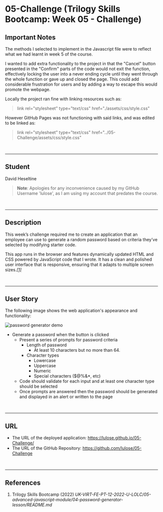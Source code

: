 # 05-Challenge (Trilogy Skills Bootcamp: Week 05 - Challenge)

## Important Notes
The methods I selected to implement in the Javascript file were to reflect what we had learnt in week 5 of the course.

I wanted to add extra functionality to the project in that the "Cancel" button presented in the "Confirm" parts of the code would not exit the function, effectively locking the user into a never ending cycle until they went through the whole function or gave up and closed the page. This could add considerable frustration for users and by adding a way to escape this would promote the webpage.

Locally the project ran fine with linking resources such as:
> link rel="stylesheet" type="text/css" href="./assets/css/style.css"

However GitHub Pages was not functioning with said links, and was edited to be linked as:
> link rel="stylesheet" type="text/css" href="../05-Challenge/assets/css/style.css"

<br>

___
## Student
David Heseltine
> **Note**: Apologies for any inconvenience caused by my GitHub Username 'lulose', as I am using my account that predates the course.

</br>

___
## Description
This week’s challenge required me to create an application that an employee can use to generate a random password based on criteria they’ve selected by modifying starter code.

This app runs in the browser and features dynamically updated HTML and CSS powered by JavaScript code that I wrote. It has a clean and polished user interface that is responsive, ensuring that it adapts to multiple screen sizes.<a href="#references">*[1]*</a>

</br>

___
## User Story 
The following image shows the web application's appearance and functionality:

![password generator demo](../05-Challenge/assets/images/05-javascript-challenge-demo.png)

* Generate a password when the button is clicked
  * Present a series of prompts for password criteria
    * Length of password
      * At least 10 characters but no more than 64.
    * Character types
      * Lowercase
      * Uppercase
      * Numeric
      * Special characters ($@%&*, etc)
  * Code should validate for each input and at least one character type should be selected
  * Once prompts are answered then the password should be generated and displayed in an alert or written to the page

</br>

___
## URL
* The URL of the deployed application: https://lulose.github.io/05-Challenge/
* The URL of the GitHub Repository: https://github.com/lulose/05-Challenge

</br>

___
## References
1. Trilogy Skills Bootcamp (2022) *UK-VIRT-FE-PT-12-2022-U-LOLC/05-advanced-javascript-module/04-password-generator-lesson/README.md*